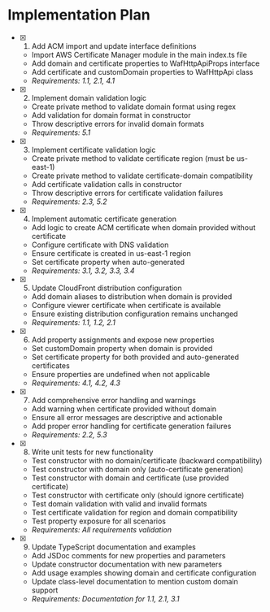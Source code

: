 # Implementation Plan

- [x] 1. Add ACM import and update interface definitions

  - Import AWS Certificate Manager module in the main index.ts file
  - Add domain and certificate properties to WafHttpApiProps interface
  - Add certificate and customDomain properties to WafHttpApi class
  - _Requirements: 1.1, 2.1, 4.1_

- [x] 2. Implement domain validation logic

  - Create private method to validate domain format using regex
  - Add validation for domain format in constructor
  - Throw descriptive errors for invalid domain formats
  - _Requirements: 5.1_

- [x] 3. Implement certificate validation logic

  - Create private method to validate certificate region (must be us-east-1)
  - Create private method to validate certificate-domain compatibility
  - Add certificate validation calls in constructor
  - Throw descriptive errors for certificate validation failures
  - _Requirements: 2.3, 5.2_

- [x] 4. Implement automatic certificate generation

  - Add logic to create ACM certificate when domain provided without certificate
  - Configure certificate with DNS validation
  - Ensure certificate is created in us-east-1 region
  - Set certificate property when auto-generated
  - _Requirements: 3.1, 3.2, 3.3, 3.4_

- [x] 5. Update CloudFront distribution configuration

  - Add domain aliases to distribution when domain is provided
  - Configure viewer certificate when certificate is available
  - Ensure existing distribution configuration remains unchanged
  - _Requirements: 1.1, 1.2, 2.1_

- [x] 6. Add property assignments and expose new properties

  - Set customDomain property when domain is provided
  - Set certificate property for both provided and auto-generated certificates
  - Ensure properties are undefined when not applicable
  - _Requirements: 4.1, 4.2, 4.3_

- [x] 7. Add comprehensive error handling and warnings

  - Add warning when certificate provided without domain
  - Ensure all error messages are descriptive and actionable
  - Add proper error handling for certificate generation failures
  - _Requirements: 2.2, 5.3_

- [x] 8. Write unit tests for new functionality

  - Test constructor with no domain/certificate (backward compatibility)
  - Test constructor with domain only (auto-certificate generation)
  - Test constructor with domain and certificate (use provided certificate)
  - Test constructor with certificate only (should ignore certificate)
  - Test domain validation with valid and invalid formats
  - Test certificate validation for region and domain compatibility
  - Test property exposure for all scenarios
  - _Requirements: All requirements validation_

- [x] 9. Update TypeScript documentation and examples
  - Add JSDoc comments for new properties and parameters
  - Update constructor documentation with new parameters
  - Add usage examples showing domain and certificate configuration
  - Update class-level documentation to mention custom domain support
  - _Requirements: Documentation for 1.1, 2.1, 3.1_

